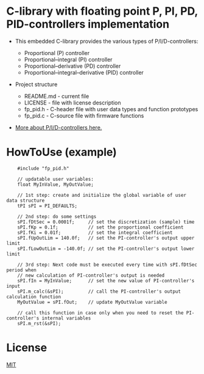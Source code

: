 # C-library with floating point P, PI, PD, PID-controllers implementation

* This embedded C-library provides the various types of P/I/D-controllers:
	* Proportional (P) controller
  *	Proportional–integral (PI) controller
  * Proportional–derivative (PD) controller
  *	Proportional–integral–derivative (PID) controller
 
* Project structure
  * README.md - current file
  * LICENSE - file with license description
  * fp_pid.h - C-header file with user data types and function prototypes
  * fp_pid.c - C-source file with firmware functions

* [More about P/I/D-controllers here.](https://en.wikipedia.org/wiki/PID_controller)

# HowToUse (example)

		#include "fp_pid.h"
		
		// updatable user variables:
		float MyInValue, MyOutValue;
		
		// 1st step: create and initialize the global variable of user data structure
		tPI sPI = PI_DEFAULTS;
		
		// 2nd step: do some settings
		sPI.fDtSec = 0.0001f;     // set the discretization (sample) time
		sPI.fKp = 0.1f;           // set the proportional coefficient
		sPI.fKi = 0.01f;          // set the integral coefficient
		sPI.fUpOutLim = 140.0f;   // set the PI-controller's output upper limit
		sPI.fLowOutLim = -140.0f; // set the PI-controller's output lower limit
		
		// 3rd step: Next code must be executed every time with sPI.fDtSec period when 
		// new calculation of PI-controller's output is needed
		sPI.fIn = MyInValue;      // set the new value of PI-controller's input
		sPI.m_calc(&sPI);         // call the PI-controller's output calculation function
		MyOutValue = sPI.fOut;    // update MyOutValue variable
		
		// call this function in case only when you need to reset the PI-controller's internal variables
		sPI.m_rst(&sPI);

# License
  
[MIT](./LICENSE "License Description") 
